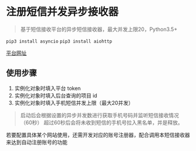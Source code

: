 # 注册短信并发异步接收器

> 基于短信接收平台的异步短信接收器，最大并发上限20，Python3.5+

`pip3 install asyncio`
`pip3 install aiohttp`

[平台网址](http://www.51ym.me/User/Default.aspx)

## 使用步骤
1. 实例化对象时填入平台 token
2. 实例化对象时填入后台查询的项目 id
3. 实例化对象时填入手机短信并发上限（最大20并发）

> 启动后会根据设置的异步并发数进行获取手机号码并监听短信接收情况（60秒） 超过60秒后会将未收到短信的手机号拉入黑名单，并是释放。

若要配置具体某个网站使用，还需开发对应的账号注册器，配合调用本短信接收器来达到自动注册账号的功能